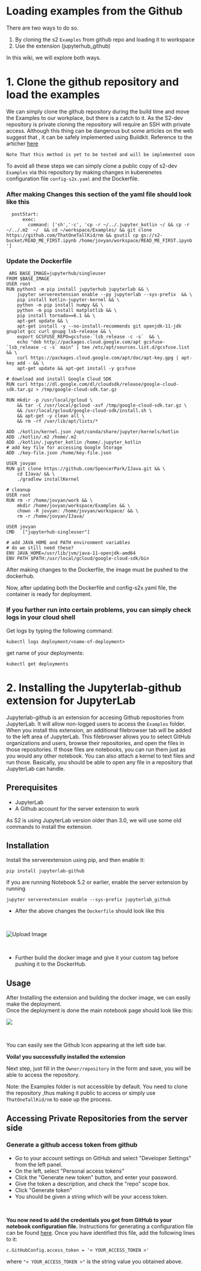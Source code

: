 # Loading examples from the Github

There are two ways to do so. 
1. By cloning the s2 ```Examples``` from github repo and loading it to workspace
2. Use the extension (jupyterhub_github)

In this wiki, we will explore both ways.

# 1. Clone the github repository and load the examples

We can simply clone the github repository during the build time and move the Examples to our workplace, but there is a catch to it. As the S2-dev repository is private cloning the repository will require an SSH with private access. Although this thing can be dangerous but some articles on the web suggest that , it can be safely implemented using Buildkit.
Reference to the articher [here](https://vsupalov.com/build-docker-image-clone-private-repo-ssh-key/)
```
Note That this method is yet to be tested and will be implemented soon
```

To avoid all these steps we can simply clone a public copy of s2-dev ```Examples``` via this repository by making changes in kuberenetes configuration file ```config-s2x.yaml``` and the Dockerfile.

### After making Changes this section of the yaml file should look like this

```
  postStart:
      exec:
        command: ['sh','-c', 'cp -r ~/../.jupyter_kotlin ~/ && cp -r ~/../.m2  ~/  && cd ~/workspace/Examples/ && git clone https://github.com/ThatOneTallKid/nm && gsutil cp gs://s2-bucket/READ_ME_FIRST.ipynb /home/jovyan/workspace/READ_ME_FIRST.ipynb ']
```
### Update the Dockerfile

```
 ARG BASE_IMAGE=jupyterhub/singleuser
FROM $BASE_IMAGE
USER root
RUN python3 -m pip install jupyterhub jupyterlab && \
    jupyter serverextension enable --py jupyterlab --sys-prefix  && \
    pip install kotlin-jupyter-kernel && \
    python -m pip install numpy && \
    python -m pip install matplotlib && \
    pip install tornado==6.1 && \
    apt-get update && \
    apt-get install -y --no-install-recommends git openjdk-11-jdk gnuplot gcc curl gnupg lsb-release && \
    export GCSFUSE_REPO=gcsfuse-`lsb_release -c -s`  && \
    echo "deb http://packages.cloud.google.com/apt gcsfuse-`lsb_release -c -s` main" | tee /etc/apt/sources.list.d/gcsfuse.list && \
    curl https://packages.cloud.google.com/apt/doc/apt-key.gpg | apt-key add - && \
    apt-get update && apt-get install -y gcsfuse

# download and install Google Cloud SDK
RUN curl https://dl.google.com/dl/cloudsdk/release/google-cloud-sdk.tar.gz > /tmp/google-cloud-sdk.tar.gz

RUN mkdir -p /usr/local/gcloud \
    && tar -C /usr/local/gcloud -xvf /tmp/google-cloud-sdk.tar.gz \
    && /usr/local/gcloud/google-cloud-sdk/install.sh \
    && apt-get -y clean all \
    && rm -rf /var/lib/apt/lists/*

ADD ./kotlin/kernel.json /opt/conda/share/jupyter/kernels/kotlin
ADD ./kotlin/.m2 /home/.m2
ADD ./kotlin/.jupyter_kotlin /home/.jupyter_kotlin
# add key file for accessing Google Storage
ADD ./key-file.json /home/key-file.json

USER jovyan
RUN git clone https://github.com/SpencerPark/IJava.git && \
    cd IJava/ && \
    ./gradlew installKernel

# cleanup
USER root
RUN rm -r /home/jovyan/work && \
    mkdir /home/jovyan/workspace/Examples && \
    chown -R jovyan: /home/jovyan/workspace/ && \ 
    rm -r /home/jovyan/IJava/     

USER jovyan
CMD   ["jupyterhub-singleuser"] 

# add JAVA_HOME and PATH environment variables
# do we still need these?
ENV JAVA_HOME=/usr/lib/jvm/java-11-openjdk-amd64
ENV PATH $PATH:/usr/local/gcloud/google-cloud-sdk/bin

```

After making changes to the Dockerfile, the image must be pushed to the dockerhub.

Now, after updating both the Dockerfile and config-s2x.yaml file, the container is ready for deployment.

### If you further run into certain problems, you can simply check logs in your cloud shell

Get logs by typing the following command:

```
kubectl logs deployment/<name-of-deployment>
```

get name of your deployments:
```
kubectl get deployments
```

# 2. Installing the Jupyterlab-github extension for JupyterLab


Jupyterlab-github is an extension for accesing Github repositories from JupyterLab.
It will allow non-logged users to access the ```Examples``` folder. <br/>
When you install this extension, an additional filebrowser tab will be added to the left area of JupyterLab. This filebrowser allows you to select GitHub organizations and users, browse their repositories, and open the files in those repositories. If those files are notebooks, you can run them just as you would any other notebook. You can also attach a kernel to text files and run those. Basically, you should be able to open any file in a repository that JupyterLab can handle.

## Prerequisites


* JupyterLab
* A Github account for the server extension to work

As S2 is using JupyterLab version older than 3.0, we will use some old commands to install the extension.

## Installation


Install the serverextension using pip, and then enable it:
```
pip install jupyterlab-github
```
If you are running Notebook 5.2 or earlier, enable the server extension by running
```
jupyter serverextension enable --sys-prefix jupyterlab_github
```

* After the above changes the ```Dockerfile``` should look like this 

<br/>

![Upload Image](/extension.png)

<br/>

* Further build the docker image and give it your custom tag before pushing it to the DockerHub.

## Usage


After Installing the extension and building the docker image, we can easily make the deployment. 
<br/>
Once the deployment is done the main notebook page should look like this: 
<br/>

![](/ext.png)

<br/>

You can easily see the Github Icon appearing at the left side bar.

**Voila! you successfully installed the extension**

Next step, just fill in the ```Owner/repository``` in the form and save, you will be able to access the repository.

Note: the Examples folder is not accessible by default. You need to clone the repository ,thus making it public to access or simply use ```ThatOneTallKid/nm``` to ease up the process.

## Accessing Private Repositories from the server side


### Generate a github access token from github
 * Go to your account settings on GitHub and select "Developer Settings" from the left panel.
 * On the left, select "Personal access tokens"
 * Click the "Generate new token" button, and enter your password.
 * Give the token a description, and check the "repo" scope box.
 * Click "Generate token"
 * You should be given a string which will be your access token.

 <br/>

**You now need to add the credentials you got from GitHub to your notebook configuration file.**
Instructions for generating a configuration file can be found [here](https://jupyter-notebook.readthedocs.io/en/stable/config_overview.html#configure-nbserver). Once you have identified this file, add the following lines to it:
```
c.GitHubConfig.access_token = '< YOUR_ACCESS_TOKEN >'
```

where ```"< YOUR_ACCESS_TOKEN >"``` is the string value you obtained above.
